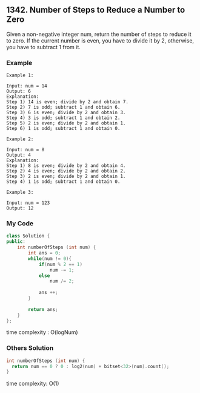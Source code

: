 ## 1342. Number of Steps to Reduce a Number to Zero

Given a non-negative integer num, return the number of steps to reduce it to zero. If the current number is even, you have to divide it by 2, otherwise, you have to subtract 1 from it.


### Example
```
Example 1:

Input: num = 14
Output: 6
Explanation: 
Step 1) 14 is even; divide by 2 and obtain 7. 
Step 2) 7 is odd; subtract 1 and obtain 6.
Step 3) 6 is even; divide by 2 and obtain 3. 
Step 4) 3 is odd; subtract 1 and obtain 2. 
Step 5) 2 is even; divide by 2 and obtain 1. 
Step 6) 1 is odd; subtract 1 and obtain 0.
```

```
Example 2:

Input: num = 8
Output: 4
Explanation: 
Step 1) 8 is even; divide by 2 and obtain 4. 
Step 2) 4 is even; divide by 2 and obtain 2. 
Step 3) 2 is even; divide by 2 and obtain 1. 
Step 4) 1 is odd; subtract 1 and obtain 0.
```

```
Example 3:

Input: num = 123
Output: 12
```


### My Code
```C++
class Solution {
public:
    int numberOfSteps (int num) {
        int ans = 0;
        while(num != 0){
            if(num % 2 == 1)
                num -= 1;
            else
                num /= 2;
            
            ans ++;
        }
        
        return ans;
    }
};
```
time complexity : O(logNum)

### Others Solution
```C++
int numberOfSteps (int num) {
  return num == 0 ? 0 : log2(num) + bitset<32>(num).count();
}
```
time complexity: O(1)

